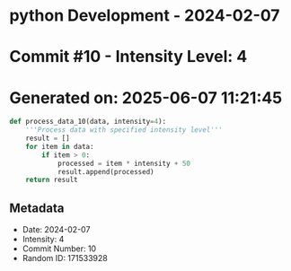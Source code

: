 ﻿# python Development - 2024-02-07
# Commit #10 - Intensity Level: 4
# Generated on: 2025-06-07 11:21:45
```python
def process_data_10(data, intensity=4):
    '''Process data with specified intensity level'''
    result = []
    for item in data:
        if item > 0:
            processed = item * intensity + 50
            result.append(processed)
    return result
```
## Metadata
- Date: 2024-02-07
- Intensity: 4
- Commit Number: 10
- Random ID: 171533928

